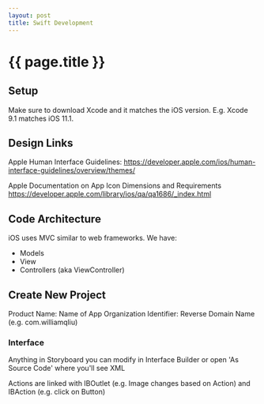 ```yaml
---
layout: post
title: Swift Development
---
```



# {{ page.title }}

## Setup

Make sure to download Xcode and it matches the iOS version. E.g. Xcode 9.1 matches iOS 11.1.

## Design Links

Apple Human Interface Guidelines:
https://developer.apple.com/ios/human-interface-guidelines/overview/themes/

Apple Documentation on App Icon Dimensions and Requirements
https://developer.apple.com/library/ios/qa/qa1686/_index.html

## Code Architecture

iOS uses MVC similar to web frameworks. We have:

* Models
* View
* Controllers (aka ViewController)

## Create New Project

Product Name: Name of App
Organization Identifier: Reverse Domain Name (e.g. com.williamqliu)

### Interface

Anything in Storyboard you can modify in Interface Builder or open 'As Source Code'
where you'll see XML

Actions are linked with IBOutlet (e.g. Image changes based on Action) and IBAction (e.g. click on Button)


